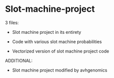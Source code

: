# Slot-machine-project

3 files: 

- Slot machine project in its entirety

- Code with various slot machine probabilities

- Vectorized version of slot machine project code

ADDITIONAL:

- Slot machine project modified by avhgenomics
